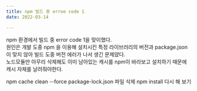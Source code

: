 ```yaml
---
title: npm 빌드 중 erroe code 1
date: 2022-03-14

---
```


npm 환경에서 빌드 중 error code 1을 맞이했다.   
원인은 개발 도중 npm 을 이용해 설치시킨 특정 라이브러리의 버전과 package.json이 맞지 않아 빌드 도중 버전 에러가 나서 생긴 문제얐다.   
노드모듈만 아무리 삭제해도 이미 남아있는 캐시를 npm이 바라보고 설치하기 때문에 캐시 자체를 날려줘야한다.   

npm cache clean --force
package-lock.json 파일 삭제
npm install 다시 해 보기
